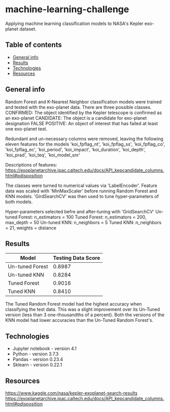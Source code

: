 # machine-learning-challenge
Applying machine learning classification models to NASA's Kepler exo-planet dataset. 


## Table of contents

* [General info](#general-info)
* [Results](#results)
* [Technologies](#technologies)
* [Resources](#resources)

## General info
Random Forest and K-Nearest Neighbor classification models were trained and tested with the exo-planet data. There are three possible classes.
CONFIRMED: The object identified by the Kepler telescope is confirmed as an exo-planet
CANDIDATE: The object is a candidate for exo-planet designation
FALSE POSITIVE: An object of interest that has failed at least one exo-planet test.

Redundant and un-necessary columns were removed, leaving the following eleven features for the models 
'koi_fpflag_nt', 'koi_fpflag_ss', 'koi_fpflag_co', 'koi_fpflag_ec', 'koi_period', 'koi_impact', 'koi_duration', 'koi_depth', 'koi_prad', 'koi_teq', 'koi_model_snr'

Descriptions of features: https://exoplanetarchive.ipac.caltech.edu/docs/API_kepcandidate_columns.html#pdisposition

The classes were turned to numerical values via 'LabelEncoder'. Feature data was scaled with 'MinMaxScaler' before running Random Forest and KNN models. 'GirdSearchCV' was then used to tune hyper-parameters of both models. 

Hyper-parameters selected befre and after-tuning with 'GridSearchCV'
Un-tuned Forest: n_estimators = 100
Tuned Forest: n_estimators = 200, max_depth = 50
Un-tuned KNN: n_neighbors = 5
Tuned KNN: n_neighbors = 21, weights = distance

## Results
|Model|Testing Data Score|
|---|---|
|Un-tuned Forest| 0.8987 |
|Un-tuned KNN| 0.8284 |
|Tuned Forest| 0.9016 |
|Tuned KNN| 0.8410 |

The Tuned Random Forest model had the highest accuracy when classifying the test data. This was a slight improvement over its Un-Tuned version (less than 3 one-thousandths of a percent). Both the versions of the KNN model had lower accuracies than the Un-Tuned Random Forest's.

## Technologies
* Jupyter notebook - version 4.1
* Python - version 3.7.3
* Pandas - version 0.23.4
* Sklearn - version 0.22.1

## Resources
https://www.kaggle.com/nasa/kepler-exoplanet-search-results
https://exoplanetarchive.ipac.caltech.edu/docs/API_kepcandidate_columns.html#pdisposition
